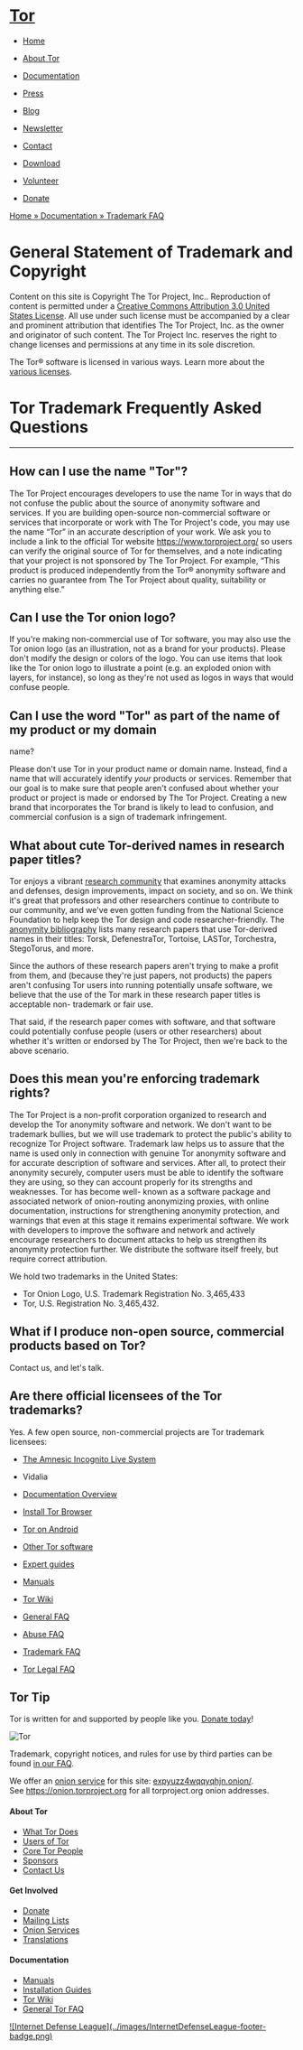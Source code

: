 # [Tor](../index.html.en)

  * [Home](../index.html.en)
  * [About Tor](../about/overview.html.en)
  * [Documentation](../docs/documentation.html.en)
  * [Press](../press/press.html.en)
  * [Blog](https://blog.torproject.org/blog/)
  * [Newsletter](https://newsletter.torproject.org)
  * [Contact](../about/contact.html.en)

  * [Download](../download/download-easy.html.en)
  * [Volunteer](../getinvolved/volunteer.html.en)
  * [Donate](../donate/donate-button.html.en)

[Home » ](../index.html.en) [Documentation » ](../docs/documentation.html.en)
[Trademark FAQ](../docs/trademark-faq.html.en)

# General Statement of Trademark and Copyright

Content on this site is Copyright The Tor Project, Inc.. Reproduction of
content is permitted under a [Creative Commons Attribution 3.0 United States
License](https://creativecommons.org/licenses/by/3.0/us/). All use under such
license must be accompanied by a clear and prominent attribution that
identifies The Tor Project, Inc. as the owner and originator of such content.
The Tor Project Inc. reserves the right to change licenses and permissions at
any time in its sole discretion.

The Tor® software is licensed in various ways. Learn more about the [various
licenses](../docs/faq.html.en#DistributingTor).

# Tor Trademark Frequently Asked Questions

* * *

## How can I use the name "Tor"?

The Tor Project encourages developers to use the name Tor in ways that do not
confuse the public about the source of anonymity software and services. If you
are building open-source non-commercial software or services that incorporate
or work with The Tor Project's code, you may use the name “Tor” in an accurate
description of your work. We ask you to include a link to the official Tor
website <https://www.torproject.org/> so users can verify the original source
of Tor for themselves, and a note indicating that your project is not
sponsored by The Tor Project. For example, “This product is produced
independently from the Tor® anonymity software and carries no guarantee from
The Tor Project about quality, suitability or anything else.”

## Can I use the Tor onion logo?

If you're making non-commercial use of Tor software, you may also use the Tor
onion logo (as an illustration, not as a brand for your products). Please
don't modify the design or colors of the logo. You can use items that look
like the Tor onion logo to illustrate a point (e.g. an exploded onion with
layers, for instance), so long as they're not used as logos in ways that would
confuse people.

## Can I use the word "Tor" as part of the name of my product or my domain
name?

Please don't use Tor in your product name or domain name. Instead, find a name
that will accurately identify _your_ products or services. Remember that our
goal is to make sure that people aren't confused about whether your product or
project is made or endorsed by The Tor Project. Creating a new brand that
incorporates the Tor brand is likely to lead to confusion, and commercial
confusion is a sign of trademark infringement.

## What about cute Tor-derived names in research paper titles?

Tor enjoys a vibrant [research community](https://research.torproject.org/)
that examines anonymity attacks and defenses, design improvements, impact on
society, and so on. We think it's great that professors and other researchers
continue to contribute to our community, and we've even gotten funding from
the National Science Foundation to help keep the Tor design and code
researcher-friendly. The [anonymity
bibliography](http://freehaven.net/anonbib/) lists many research papers that
use Tor-derived names in their titles: Torsk, DefenestraTor, Tortoise, LASTor,
Torchestra, StegoTorus, and more.

Since the authors of these research papers aren't trying to make a profit from
them, and (because they're just papers, not products) the papers aren't
confusing Tor users into running potentially unsafe software, we believe that
the use of the Tor mark in these research paper titles is acceptable non-
trademark or fair use.

That said, if the research paper comes with software, and that software could
potentially confuse people (users or other researchers) about whether it's
written or endorsed by The Tor Project, then we're back to the above scenario.

## Does this mean you're enforcing trademark rights?

The Tor Project is a non-profit corporation organized to research and develop
the Tor anonymity software and network. We don't want to be trademark bullies,
but we will use trademark to protect the public's ability to recognize Tor
Project software. Trademark law helps us to assure that the name is used only
in connection with genuine Tor anonymity software and for accurate description
of software and services. After all, to protect their anonymity securely,
computer users must be able to identify the software they are using, so they
can account properly for its strengths and weaknesses. Tor has become well-
known as a software package and associated network of onion-routing
anonymizing proxies, with online documentation, instructions for strengthening
anonymity protection, and warnings that even at this stage it remains
experimental software. We work with developers to improve the software and
network and actively encourage researchers to document attacks to help us
strengthen its anonymity protection further. We distribute the software itself
freely, but require correct attribution.

We hold two trademarks in the United States:

  * Tor Onion Logo, U.S. Trademark Registration No. 3,465,433
  * Tor, U.S. Registration No. 3,465,432.

## What if I produce non-open source, commercial products based on Tor?

Contact us, and let's talk.

## Are there official licensees of the Tor trademarks?

Yes. A few open source, non-commercial projects are Tor trademark licensees:

  * [The Amnesic Incognito Live System](https://tails.boum.org/)
  * Vidalia

  * [Documentation Overview](../docs/documentation.html.en)
  * [Install Tor Browser](../projects/torbrowser.html.en)
  * [Tor on Android](https://guardianproject.info/apps/orbot/)
  * [Other Tor software](../projects/projects.html.en)
  * [Expert guides](../docs/installguide.html.en)
  * [Manuals](../docs/manual.html.en)
  * [Tor Wiki](https://trac.torproject.org/projects/tor/wiki/)
  * [General FAQ](../docs/faq.html.en)
  * [Abuse FAQ](../docs/faq-abuse.html.en)
  * [Trademark FAQ](../docs/trademark-faq.html.en)
  * [Tor Legal FAQ](../eff/tor-legal-faq.html.en)

## Tor Tip

Tor is written for and supported by people like you. [Donate
today](../donate/donate.html.en)!

![Tor](../images/onion.jpg)

Trademark, copyright notices, and rules for use by third parties can be found
[in our FAQ](../docs/trademark-faq.html.en).

We offer an [onion service](https://www.torproject.org/docs/hidden-services)
for this site: [expyuzz4wqqyqhjn.onion/](http://expyuzz4wqqyqhjn.onion/).  
See <https://onion.torproject.org> for all torproject.org onion addresses.

#### About Tor

  * [What Tor Does](../about/overview.html.en)
  * [Users of Tor](../about/torusers.html.en)
  * [Core Tor People](../about/corepeople.html.en)
  * [Sponsors](../about/sponsors.html.en)
  * [Contact Us](../about/contact.html.en)

#### Get Involved

  * [Donate](../donate/donate-foot.html.en)
  * [Mailing Lists](../docs/documentation.html.en#MailingLists)
  * [Onion Services](../docs/onion-services.html.en)
  * [Translations](../getinvolved/translation.html.en)

#### Documentation

  * [Manuals](../docs/tor-manual.html.en)
  * [Installation Guides](../docs/documentation.html.en)
  * [Tor Wiki](https://trac.torproject.org/projects/tor/wiki/)
  * [General Tor FAQ](../docs/faq.html.en)

[![Internet Defense League](../images/InternetDefenseLeague-footer-
badge.png)](https://internetdefenseleague.org/)

